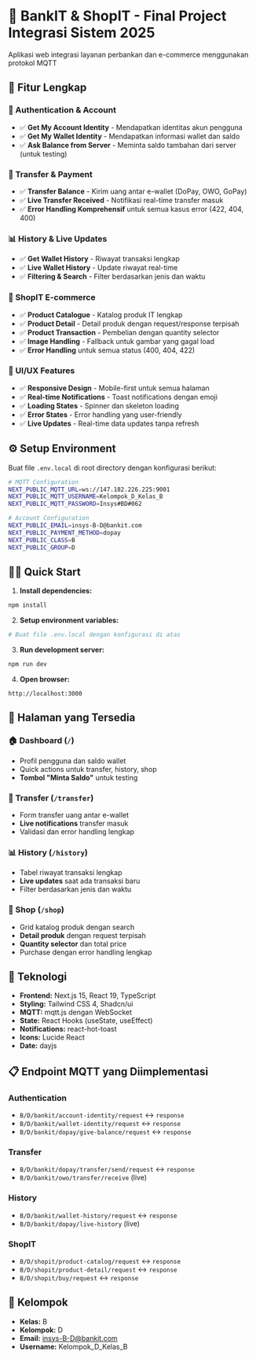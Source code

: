 # 🏦 BankIT & ShopIT - Final Project Integrasi Sistem 2025

Aplikasi web integrasi layanan perbankan dan e-commerce menggunakan protokol MQTT 

## 🚀 Fitur Lengkap

### 🔐 Authentication & Account
- ✅ **Get My Account Identity** - Mendapatkan identitas akun pengguna
- ✅ **Get My Wallet Identity** - Mendapatkan informasi wallet dan saldo
- ✅ **Ask Balance from Server** - Meminta saldo tambahan dari server (untuk testing)

### 💸 Transfer & Payment
- ✅ **Transfer Balance** - Kirim uang antar e-wallet (DoPay, OWO, GoPay)
- ✅ **Live Transfer Received** - Notifikasi real-time transfer masuk
- ✅ **Error Handling Komprehensif** untuk semua kasus error (422, 404, 400)

### 📊 History & Live Updates
- ✅ **Get Wallet History** - Riwayat transaksi lengkap
- ✅ **Live Wallet History** - Update riwayat real-time
- ✅ **Filtering & Search** - Filter berdasarkan jenis dan waktu

### 🛒 ShopIT E-commerce
- ✅ **Product Catalogue** - Katalog produk IT lengkap
- ✅ **Product Detail** - Detail produk dengan request/response terpisah
- ✅ **Product Transaction** - Pembelian dengan quantity selector
- ✅ **Image Handling** - Fallback untuk gambar yang gagal load
- ✅ **Error Handling** untuk semua status (400, 404, 422)

### 🎨 UI/UX Features
- ✅ **Responsive Design** - Mobile-first untuk semua halaman
- ✅ **Real-time Notifications** - Toast notifications dengan emoji
- ✅ **Loading States** - Spinner dan skeleton loading
- ✅ **Error States** - Error handling yang user-friendly
- ✅ **Live Updates** - Real-time data updates tanpa refresh

## ⚙️ Setup Environment

Buat file `.env.local` di root directory dengan konfigurasi berikut:

```bash
# MQTT Configuration
NEXT_PUBLIC_MQTT_URL=ws://147.182.226.225:9001
NEXT_PUBLIC_MQTT_USERNAME=Kelompok_D_Kelas_B
NEXT_PUBLIC_MQTT_PASSWORD=Insys#BD#062

# Account Configuration
NEXT_PUBLIC_EMAIL=insys-B-D@bankit.com
NEXT_PUBLIC_PAYMENT_METHOD=dopay
NEXT_PUBLIC_CLASS=B
NEXT_PUBLIC_GROUP=D
```

## 🏃‍♂️ Quick Start

1. **Install dependencies:**
```bash
npm install
```

2. **Setup environment variables:**
```bash
# Buat file .env.local dengan konfigurasi di atas
```

3. **Run development server:**
```bash
npm run dev
```

4. **Open browser:**
```
http://localhost:3000
```

## 📱 Halaman yang Tersedia

### 🏠 Dashboard (`/`)
- Profil pengguna dan saldo wallet
- Quick actions untuk transfer, history, shop
- **Tombol "Minta Saldo"** untuk testing

### 💸 Transfer (`/transfer`)
- Form transfer uang antar e-wallet
- **Live notifications** transfer masuk
- Validasi dan error handling lengkap

### 📊 History (`/history`)
- Tabel riwayat transaksi lengkap
- **Live updates** saat ada transaksi baru
- Filter berdasarkan jenis dan waktu

### 🛒 Shop (`/shop`)
- Grid katalog produk dengan search
- **Detail produk** dengan request terpisah
- **Quantity selector** dan total price
- Purchase dengan error handling lengkap

## 🔧 Teknologi

- **Frontend:** Next.js 15, React 19, TypeScript
- **Styling:** Tailwind CSS 4, Shadcn/ui
- **MQTT:** mqtt.js dengan WebSocket
- **State:** React Hooks (useState, useEffect)
- **Notifications:** react-hot-toast
- **Icons:** Lucide React
- **Date:** dayjs

## 📋 Endpoint MQTT yang Diimplementasi

### Authentication
- `B/D/bankit/account-identity/request` ↔ `response`
- `B/D/bankit/wallet-identity/request` ↔ `response`
- `B/D/bankit/dopay/give-balance/request` ↔ `response`

### Transfer
- `B/D/bankit/dopay/transfer/send/request` ↔ `response`
- `B/D/bankit/owo/transfer/receive` (live)

### History
- `B/D/bankit/wallet-history/request` ↔ `response`
- `B/D/bankit/dopay/live-history` (live)

### ShopIT
- `B/D/shopit/product-catalog/request` ↔ `response`
- `B/D/shopit/product-detail/request` ↔ `response`
- `B/D/shopit/buy/request` ↔ `response`

## 👥 Kelompok

- **Kelas:** B
- **Kelompok:** D
- **Email:** insys-B-D@bankit.com
- **Username:** Kelompok_D_Kelas_B
